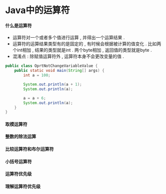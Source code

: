 # Java中的运算符

#### 什么是运算符

* 运算符对一个或者多个值进行运算 , 并得出一个运算结果 . 
* 运算符的运算结果类型有的是固定的 , 有时候会根据被计算的值变化 . 比如两个int相加 , 结果的类型就是int . 两个byte相加 , 返回值的类型就是byte . 
* 混淆点 : 除赋值运算符外 , 运算符本身不会更改变量的值 . 

```java
public class OprtNotChangeVariableValue {
    public static void main(String[] args) {
        int a = 100;

        System.out.println(a + 1);
        System.out.println(a);

        a = a + 6;
        System.out.println(a);
    }
}
```

#### 取模运算符

#### 整数的除法运算

#### 比较运算符和布尔运算符

#### 小括号运算符

#### 运算符优先级

#### 理解运算符优先级



